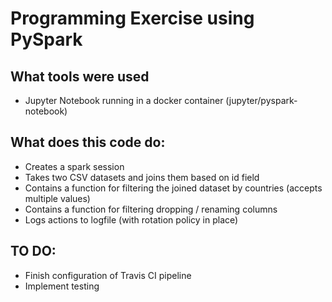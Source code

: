 # Programming Exercise using PySpark

## What tools were used
- Jupyter Notebook running in a docker container (jupyter/pyspark-notebook)

## What does this code do:
- Creates a spark session
- Takes two CSV datasets and joins them based on id field
- Contains a function for filtering the joined dataset by countries (accepts multiple values)
- Contains a function for filtering dropping / renaming columns
- Logs actions to logfile (with rotation policy in place)



## TO DO:
- Finish configuration of Travis CI pipeline
- Implement testing 

